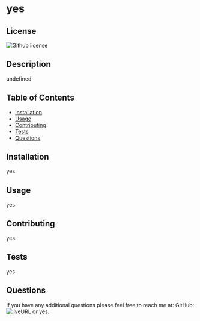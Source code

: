 

# yes

## License

![Github license](https://img.shields.io/badge/license-MIT-pink.svg)


## Description

undefined

## Table of Contents

- [Installation](#installation)
- [Usage](#usage)
- [Contributing](#contributing)
- [Tests](#tests)
- [Questions](#questions)

## Installation

yes

## Usage

yes

## Contributing

yes

## Tests

yes

## Questions

If you have any additional questions please feel free to reach me at:
GitHub: ![liveURL](https://github.com/yes) or yes. 

